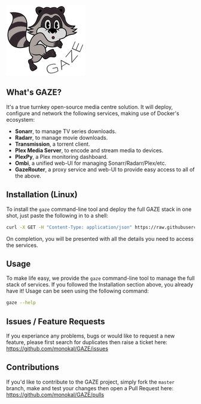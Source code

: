 ![GAZE project logo](docs/raccoon.png "GAZE project")

## What's GAZE?
It's a true turnkey open-source media centre solution. It will deploy, configure and network the following services, making use of Docker's ecosystem:
- **Sonarr**, to manage TV series downloads.
- **Radarr**, to manage movie downloads.
- **Transmission**, a torrent client.
- **Plex Media Server**, to encode and stream media to devices.
- **PlexPy**, a Plex monitoring dashboard.
- **Ombi**, a unified web-UI for managing Sonarr/Radarr/Plex/etc.
- **GazeRouter**, a proxy service and web-UI to provide easy access to all of the above.

## Installation (Linux)
To install the `gaze` command-line tool and deploy the full GAZE stack in one shot, just paste the following in to a shell:
```sh
curl -X GET -H "Content-Type: application/json" https://raw.githubusercontent.com/monokal/GAZE/master/gaze.py > /usr/local/bin/gaze && chmod +x /usr/local/bin/gaze && gaze up
```
On completion, you will be presented with all the details you need to access the services.

## Usage
To make life easy, we provide the `gaze` command-line tool to manage the full stack of services. If you followed the Installation section above, you already have it! Usage can be seen using the following command:
```sh
gaze --help
```

## Issues / Feature Requests
If you experiance any problems, bugs or would like to request a new feature, please first search for duplicates then raise a ticket here: https://github.com/monokal/GAZE/issues

## Contributions
If you'd like to contribute to the GAZE project, simply fork the `master` branch, make and test your changes then open a Pull Request here: https://github.com/monokal/GAZE/pulls
